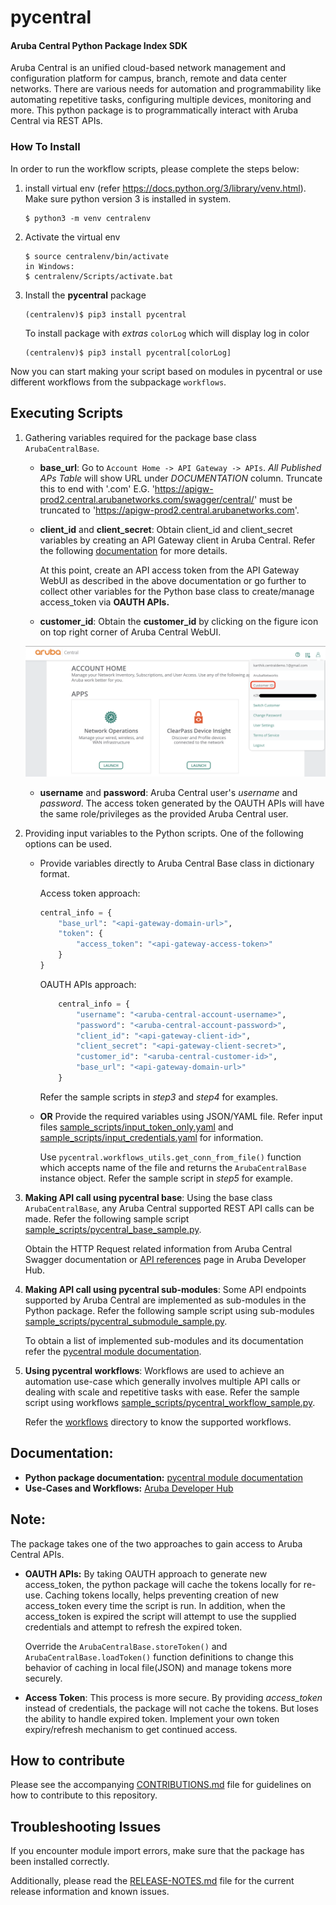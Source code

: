 # pycentral
#### Aruba Central Python Package Index SDK

Aruba Central is an unified cloud-based network management and configuration platform for campus, branch, remote and data center networks. There are various needs for automation and programmability like automating repetitive tasks, configuring multiple devices, monitoring and more. This python package is to programmatically interact with Aruba Central via REST APIs.

### How To Install
In order to run the workflow scripts, please complete the steps below:
1. install virtual env (refer https://docs.python.org/3/library/venv.html). Make sure python version 3 is installed in system.    
    ```
    $ python3 -m venv centralenv
    ```

2. Activate the virtual env
    ```
    $ source centralenv/bin/activate
    in Windows:
    $ centralenv/Scripts/activate.bat
    ```

3. Install the **pycentral** package
    ```
    (centralenv)$ pip3 install pycentral
    ```  

    To install package with *extras* `colorLog` which will display log in color
    ```
    (centralenv)$ pip3 install pycentral[colorLog]
    ```    

Now you can start making your script based on modules in pycentral or use different workflows from the subpackage `workflows`. 

## Executing Scripts

1. Gathering variables required for the package base class `ArubaCentralBase`.

    * **base_url**: Go to `Account Home -> API Gateway -> APIs`. *All Published APs Table* will show URL under *DOCUMENTATION* column. Truncate this to end with '.com' E.G. 'https://apigw-prod2.central.arubanetworks.com/swagger/central/' must be truncated to 'https://apigw-prod2.central.arubanetworks.com'.

    * **client_id** and **client_secret**: Obtain client_id and client_secret variables by creating an API Gateway client in Aruba Central. Refer the following [documentation](https://developer.arubanetworks.com/aruba-central/docs/creating-application-token) for more details.

        At this point, create an API access token from the API Gateway WebUI as described in the above documentation or go further to collect other variables for the Python base class to create/manage access_token via **OAUTH APIs.**

    * **customer_id**: Obtain the **customer_id** by clicking on the figure icon on top right corner of Aruba Central WebUI.

    ![Customer ID](pictures/customer-id.png)

    * **username** and **password**: Aruba Central user's *username* and *password*. The access token generated by the OAUTH APIs will have the same role/privileges as the provided Aruba Central user. 
 
2. Providing input variables to the Python scripts. One of the following options can be used.
    * Provide variables directly to Aruba Central Base class in dictionary format.

        Access token approach:
        ```python
        central_info = {
            "base_url": "<api-gateway-domain-url>",
            "token": {
                "access_token": "<api-gateway-access-token>"
            }
        }
        ```

        OAUTH APIs approach:
        ```python
            central_info = {
                "username": "<aruba-central-account-username>",
                "password": "<aruba-central-account-password>",
                "client_id": "<api-gateway-client-id>",
                "client_secret": "<api-gateway-client-secret>",
                "customer_id": "<aruba-central-customer-id>",
                "base_url": "<api-gateway-domain-url>"
            }
        ```

        Refer the sample scripts in *step3* and *step4* for examples.

    * **OR** Provide the required variables using JSON/YAML file. Refer input files [sample_scripts/input_token_only.yaml](sample_scripts/input_token_only.yaml) and [sample_scripts/input_credentials.yaml](sample_scripts/input_credentials.yaml) for information.

        Use `pycentral.workflows_utils.get_conn_from_file()` function which accepts name of the file and returns
        the `ArubaCentralBase` instance object. Refer the sample script in *step5* for example.

3. **Making API call using pycentral base**: Using the base class `ArubaCentralBase`, any Aruba Central supported REST API calls can be made. Refer the following sample script [sample_scripts/pycentral_base_sample.py](sample_scripts/pycentral_base_sample.py).

    Obtain the HTTP Request related information from Aruba Central Swagger documentation or [API references](https://developer.arubanetworks.com/aruba-central/reference) page in Aruba Developer Hub.

4. **Making API call using pycentral sub-modules**: Some API endpoints supported by Aruba Central are implemented as sub-modules in the Python package. Refer the following sample script using sub-modules [sample_scripts/pycentral_submodule_sample.py](sample_scripts/pycentral_submodule_sample.py).

    To obtain a list of implemented sub-modules and its documentation refer the [pycentral module documentation](https://pycentral.readthedocs.io/en/latest/).

5. **Using pycentral workflows**: Workflows are used to achieve an automation use-case which generally involves multiple API calls or dealing with scale and repetitive tasks with ease. Refer the sample script using workflows [sample_scripts/pycentral_workflow_sample.py](sample_scripts/pycentral_workflow_sample.py).

    Refer the [workflows](pycentral/workflows/) directory to know the supported workflows.


## Documentation:
* **Python package documentation:** [pycentral module documentation](https://pycentral.readthedocs.io/en/latest/)
* **Use-Cases and Workflows:** [Aruba Developer Hub](https://developer.arubanetworks.com/aruba-central)

## Note: 
 The package takes one of the two approaches to gain access to Aruba Central APIs.

  * **OAUTH APIs:** By taking OAUTH approach to generate new access_token, the python package will cache the tokens locally for re-use. Caching tokens locally, helps preventing creation of new access_token every time the script is run. In addition, when the access_token is expired the script will attempt to use the supplied credentials and attempt to refresh the expired token. 
    
    Override the `ArubaCentralBase.storeToken()` and `ArubaCentralBase.loadToken()` function definitions to change this behavior of caching in local file(JSON) and manage tokens more securely. 
 
 * **Access Token**: This process is more secure. By providing *access_token* instead of credentials, the package will not cache the tokens. But loses the ability to handle expired token. Implement your own token expiry/refresh mechanism to get continued access.

## How to contribute
Please see the accompanying [CONTRIBUTIONS.md](CONTRIBUTIONS.md) file for guidelines on how to contribute to this repository.

## Troubleshooting Issues
If you encounter module import errors, make sure that the package has been installed correctly.

Additionally, please read the [RELEASE-NOTES.md](RELEASE-NOTES.md) file for the current release information and known issues.
